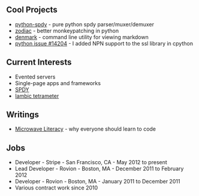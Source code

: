 Cool Projects
-------------

- [python-spdy](http://github.com/colinmarc/python-spdy) - pure python spdy parser/muxer/demuxer
- [zodiac](http://github.com/colinmarc/zodiac) - better monkeypatching in python
- [denmark](http://github.com/colinmarc/denmark) - command line utility for viewing markdown
- [python issue #14204](http://hg.python.org/cpython/rev/2514a4e2b3ce) - I added NPN support to the ssl library in cpython

Current Interests
-----------------

- Evented servers
- Single-page apps and frameworks
- [SPDY](http://dev.chromium.org/spdy)
- [Iambic tetrameter](/poetry.html)

Writings
--------

- [Microwave Literacy](/literacy.html) - why everyone should learn to code

Jobs
------------------

- Developer - Stripe - San Francisco, CA - May 2012 to present
- Lead Developer - Rovion - Boston, MA - December 2011 to February 2012
- Developer - Rovion - Boston, MA - January 2011 to December 2011
- Various contract work since 2010
